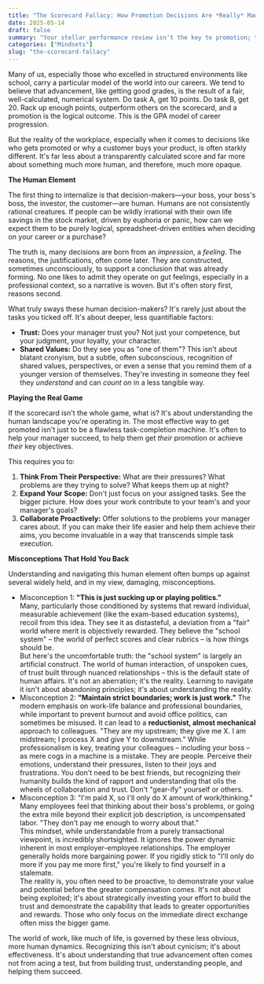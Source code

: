 ```yaml
---
title: "The Scorecard Fallacy: How Promotion Decisions Are *Really* Made"
date: 2025-05-14
draft: false
summary: "Your stellar performance review isn't the key to promotion; the real secret lies in understanding the humans making the decision."
categories: ["Mindsets"]
slug: "the-scorecard-fallacy"
---
```


Many of us, especially those who excelled in structured environments like school, carry a particular model of the world into our careers. We tend to believe that advancement, like getting good grades, is the result of a fair, well-calculated, numerical system. Do task A, get 10 points. Do task B, get 20. Rack up enough points, outperform others on the scorecard, and a promotion is the logical outcome. This is the GPA model of career progression.

But the reality of the workplace, especially when it comes to decisions like who gets promoted or why a customer buys your product, is often starkly different. It's far less about a transparently calculated score and far more about something much more human, and therefore, much more opaque.

**The Human Element**

The first thing to internalize is that decision-makers—your boss, your boss's boss, the investor, the customer—are human. Humans are not consistently rational creatures. If people can be wildly irrational with their own life savings in the stock market, driven by euphoria or panic, how can we expect them to be purely logical, spreadsheet-driven entities when deciding on your career or a purchase?

The truth is, many decisions are born from an *impression*, a *feeling*. The reasons, the justifications, often come later. They are constructed, sometimes unconsciously, to support a conclusion that was already forming. No one likes to admit they operate on gut feelings, especially in a professional context, so a narrative is woven. But it's often story first, reasons second.

What truly sways these human decision-makers? It's rarely just about the tasks you ticked off. It's about deeper, less quantifiable factors:

* **Trust:** Does your manager trust you? Not just your competence, but your judgment, your loyalty, your character.  
* **Shared Values:** Do they see you as "one of them"? This isn't about blatant cronyism, but a subtle, often subconscious, recognition of shared values, perspectives, or even a sense that you remind them of a younger version of themselves. They're investing in someone they feel they *understand* and can *count on* in a less tangible way.

**Playing the Real Game**

If the scorecard isn't the whole game, what is? It's about understanding the human landscape you're operating in. The most effective way to get promoted isn't just to be a flawless task-completion machine. It's often to help your manager succeed, to help them get *their* promotion or achieve *their* key objectives.

This requires you to:

1. **Think From Their Perspective:** What are their pressures? What problems are they trying to solve? What keeps them up at night?  
2. **Expand Your Scope:** Don't just focus on your assigned tasks. See the bigger picture. How does your work contribute to your team's and your manager's goals?  
3. **Collaborate Proactively:** Offer solutions to the problems your manager cares about. If you can make their life easier and help them achieve their aims, you become invaluable in a way that transcends simple task execution.

**Misconceptions That Hold You Back**

Understanding and navigating this human element often bumps up against several widely held, and in my view, damaging, misconceptions.

* Misconception 1: **"This is just sucking up or playing politics."**  
Many, particularly those conditioned by systems that reward individual, measurable achievement (like the exam-based education systems), recoil from this idea. They see it as distasteful, a deviation from a "fair" world where merit is objectively rewarded. They believe the "school system" – the world of perfect scores and clear rubrics – is how things should be.  
But here's the uncomfortable truth: the "school system" is largely an artificial construct. The world of human interaction, of unspoken cues, of trust built through nuanced relationships – this is the default state of human affairs. It's not an aberration; it's the reality. Learning to navigate it isn't about abandoning principles; it's about understanding the reality.  
* Misconception 2: **"Maintain strict boundaries; work is just work."** The modern emphasis on work-life balance and professional boundaries, while important to prevent burnout and avoid office politics, can sometimes be misused. It can lead to a **reductionist, almost mechanical** approach to colleagues. "They are my upstream; they give me X. I am midstream; I process X and give Y to downstream." While professionalism is key, treating your colleagues – including your boss – as mere cogs in a machine is a mistake. They are people. Perceive their emotions, understand their pressures, listen to their joys and frustrations. You don't need to be best friends, but recognizing their humanity builds the kind of rapport and understanding that oils the wheels of collaboration and trust. Don't "gear-ify" yourself or others.  
* Misconception 3: "I'm paid X, so I'll only do X amount of work/thinking."  
Many employees feel that thinking about their boss's problems, or going the extra mile beyond their explicit job description, is uncompensated labor. "They don't pay me enough to worry about that."  
This mindset, while understandable from a purely transactional viewpoint, is incredibly shortsighted. It ignores the power dynamic inherent in most employer-employee relationships. The employer generally holds more bargaining power. If you rigidly stick to "I'll only do more if you pay me more first," you're likely to find yourself in a stalemate.  
The reality is, you often need to be proactive, to demonstrate your value and potential before the greater compensation comes. It's not about being exploited; it's about strategically investing your effort to build the trust and demonstrate the capability that leads to greater opportunities and rewards. Those who only focus on the immediate direct exchange often miss the bigger game.

The world of work, like much of life, is governed by these less obvious, more human dynamics. Recognizing this isn't about cynicism; it's about effectiveness. It's about understanding that true advancement often comes not from acing a test, but from building trust, understanding people, and helping them succeed.